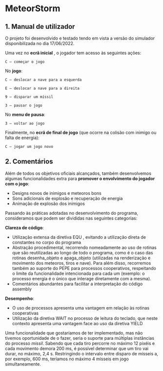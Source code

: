 # MeteorStorm

## 1. Manual de utilizador

O projeto foi desenvolvido e testado tendo em vista a versão do simulador
disponibilizada no dia 17/06/2022.

Uma vez no **ecrã inicial** , o jogador tem acesso às seguintes ações:

```
C – começar o jogo
```
No **jogo**:

```
C – deslocar a nave para a esquerda

E – deslocar a nave para a direita

9 – disparar um míssil

3 – pausar o jogo
```
No **menu de pausa**:

```
3 – voltar ao jogo
```
Finalmente, no **ecrã de final de jogo** (que ocorre na colisão com inimigo ou
falta de energia):

```
C – jogar um jogo novo
```

## 2. Comentários

Além de todos os objetivos oficiais alcançados, também desenvolvemos
algumas funcionalidades extra para **promover o envolvimento do jogador
com o jogo**:


- Designs novos de inimigos e meteoros bons
- Sons adicionais de explosão e recuperação de energia
- Animação de explosão dos inimigos

Passando às práticas adotadas no desenvolvimento do programa,
consideramos que podem ser divididas nas seguintes categorias:

**Clareza de código**:


- Utilização extensa da diretiva EQU , evitando a utilização direta de
constantes no corpo do programa
- Abstração procedimental, recorrendo nomeadamente ao uso de rotinas
que são reutilizadas ao longo de todo o programa, como é o caso das
rotinas desenha_objeto e apaga_objeto (utilizadas na renderização e
movimento dos meteoros, tiros e nave). Para além disso, recorremos
também ao suporte do PEPE para processos cooperativos, respeitando
o limite da funcionalidade intencionada para cada um (exemplo: o
processo energia é o único que interage diretamente com a mesma).
- Comentários abundantes para facilitar a interpretação do código
assembly

**Desempenho**:

- O uso de processos apresenta uma vantagem em relação às rotinas
cooperativas
- Utilização da diretiva WAIT no processo de leitura do teclado, que neste
contexto apresenta uma vantagem face ao uso da diretiva YIELD

Uma funcionalidade que gostaríamos de ter implementado, mas não tivemos
oportunidade de o fazer, seria o suporte para múltiplas instâncias do processo
_missil_. Sabendo que cada tiro percorre no máximo 12 pixéis e cada movimento
demora 200 ms, é possível determinar que um tiro vai durar, no máximo, 2,4 s.
Restringindo o intervalo entre disparo de mísseis a, por exemplo, 600 ms,
teríamos no máximo 4 mísseis em jogo simultaneamente.



